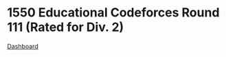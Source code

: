 # 1550 Educational Codeforces Round 111 (Rated for Div. 2)
[Dashboard](https://codeforces.com/contest/1550)
